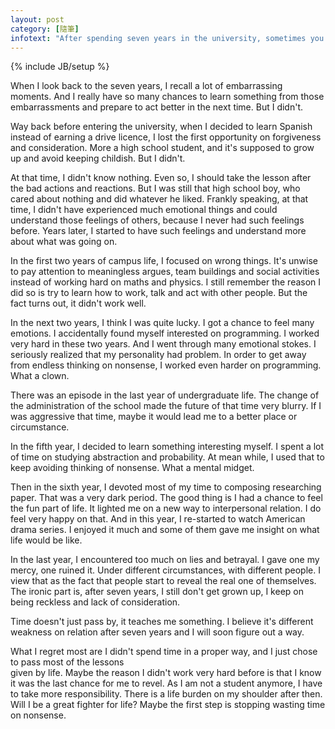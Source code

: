 ```yaml
---
layout: post
category: [隨筆]
infotext: "After spending seven years in the university, sometimes you will think it's more or less a waste of time. Youth just fades. What do I really achieve in those years?"
---
```

{% include JB/setup %}

When I look back to the seven years, I recall a lot of embarrassing moments. And I really have so many chances to 
learn something from those embarrassments and prepare to act better in the next time. But I didn't.

Way back before entering the university, when I decided to learn Spanish instead of earning a drive licence, 
I lost the first opportunity on forgiveness and consideration. More a high school student, and it's supposed 
to grow up and avoid keeping childish. But I didn't.

At that time, I didn't know nothing. Even so, I should take the lesson after the bad actions and reactions. 
But I was still that high school boy, who cared about nothing and did whatever he liked. Frankly speaking, 
at that time, I didn't have experienced much emotional things and could understand those feelings of others, 
because I never had such feelings before. Years later, I started to have such feelings and understand more 
about what was going on.

In the first two years of campus life, I focused on wrong things. It's unwise to pay attention to meaningless 
argues, team buildings and social activities instead of working hard on maths and physics. I still remember the 
reason I did so is try to learn how to work, talk and act with other people. But the fact turns out, it didn't 
work well.

In the next two years, I think I was quite lucky. I got a chance to feel many emotions. I accidentally found 
myself interested on programming. I worked very hard in these two years. And I went through many emotional 
stokes. I seriously realized that my personality had problem. In order to get away from endless thinking on 
nonsense, I worked even harder on programming. What a clown.

There was an episode in the last year of undergraduate life. The change of the administration of the school made 
the future of that time very blurry. If I was aggressive that time, maybe it would lead me to a better place or 
circumstance.

In the fifth year, I decided to learn something interesting myself. I spent a lot of time on studying abstraction 
and probability. At mean while, I used that to keep avoiding thinking of nonsense. What a mental midget.

Then in the sixth year, I devoted most of my time to composing researching paper. That was a very dark 
period. The good thing is I had a chance to feel the fun part of life. It lighted me on a new way to 
interpersonal relation. I do feel very happy on that. And in this year, I re-started to watch American 
drama series. I enjoyed it much and some of them gave me insight on what life would be like.

In the last year, I encountered too much on lies and betrayal. I gave one my mercy, one ruined it. Under 
different circumstances, with different people. I view that as the fact that people start to reveal the 
real one of themselves. The ironic part is, after seven years, I still don't get grown up, I keep on being 
reckless and lack of consideration.

Time doesn't just pass by, it teaches me something. I believe it's different weakness on relation 
after seven years and I will soon figure out a way.

What I regret most are I didn't spend time in a proper way, and I just chose to pass most of the lessons  
given by life. Maybe the reason I didn't work very hard before is that I know it was the last chance for 
me to revel. As I am not a student anymore, I have to take more responsibility. There is a life burden 
on my shoulder after then. Will I be a great fighter for life? Maybe the first step is stopping wasting 
time on nonsense.